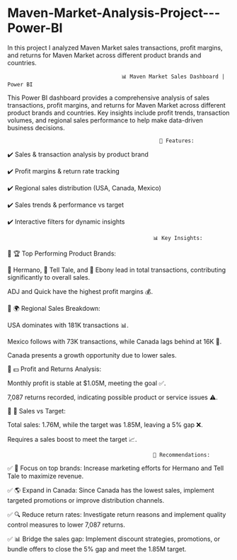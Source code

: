 # Maven-Market-Analysis-Project---Power-BI
In this project I analyzed Maven Market sales transactions, profit margins, and returns for Maven Market across different product brands and countries. 

                                        📊 Maven Market Sales Dashboard | Power BI

This Power BI dashboard provides a comprehensive analysis of sales transactions, profit margins, and returns for Maven Market across different product brands and countries. Key insights include profit trends, transaction volumes, and regional sales performance to help make data-driven business decisions.

                                                    🔹 Features:
✔️ Sales & transaction analysis by product brand

✔️ Profit margins & return rate tracking

✔️ Regional sales distribution (USA, Canada, Mexico)

✔️ Sales trends & performance vs target

✔️ Interactive filters for dynamic insights

                                                  📊 Key Insights:
🔹 🏆 Top Performing Product Brands:

  🥇 Hermano, 🥈 Tell Tale, and 🥉 Ebony lead in total transactions, contributing significantly to overall sales.

  ADJ and Quick have the highest profit margins 💰.

🔹 🌍 Regional Sales Breakdown:

  USA dominates with 181K transactions 📊.

  Mexico follows with 73K transactions, while  Canada lags behind at 16K 🚀.

  Canada presents a growth opportunity due to lower sales.

🔹 💵 Profit and Returns Analysis:

  Monthly profit is stable at $1.05M, meeting the goal ✅.

  7,087 returns recorded, indicating possible product or service issues ⚠️.

🔹 🎯 Sales vs Target:

  Total sales: 1.76M, while the target was 1.85M, leaving a 5% gap ❌.

  Requires a sales boost to meet the target 📈.

                                                  🚀 Recommendations:
                                                  
✅ 📢 Focus on top brands: Increase marketing efforts for Hermano and Tell Tale to maximize revenue.

✅ 🌎 Expand in Canada: Since Canada has the lowest sales, implement targeted promotions or improve distribution channels.

✅ 🔍 Reduce return rates: Investigate return reasons and implement quality control measures to lower 7,087 returns.

✅ 📊 Bridge the sales gap: Implement discount strategies, promotions, or bundle offers to close the 5% gap and meet the 1.85M target.







